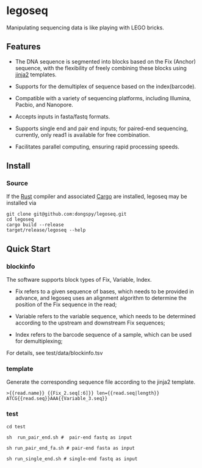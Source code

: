 # legoseq


Manipulating sequencing data is like playing with LEGO bricks.


## Features

* The DNA sequence is segmented into blocks based on the Fix (Anchor) sequence, with the flexibility of freely combining these blocks using [jinja2](https://github.com/mitsuhiko/minijinja/blob/main/COMPATIBILITY.md#expressions) templates.

* Supports for the demultiplex of sequence based on the index(barcode).

* Compatible with a variety of sequencing platforms, including Illumina, Pacbio, and Nanopore.

* Accepts inputs in fasta/fastq formats.

* Supports single end and pair end inputs; for paired-end sequencing, currently, only read1 is available for free combination.

* Facilitates parallel computing, ensuring rapid processing speeds.



## Install

### Source

If the [Rust](https://www.rust-lang.org/tools/install) compiler and associated [Cargo](https://github.com/rust-lang/cargo/) are installed, legoseq may be installed via

```
git clone git@github.com:dongspy/legoseq.git
cd legoseq
cargo build --release
target/release/legoseq --help

```

## Quick Start

### blockinfo

The software supports block types of Fix, Variable, Index.

* Fix refers to a given sequence of bases, which needs to be provided in advance, and legoseq uses an alignment algorithm to determine the position of the Fix sequence in the read;

* Variable refers to the variable sequence, which needs to be determined according to the upstream and downstream Fix sequences;

* Index refers to the barcode sequence of a sample, which can be used for demultiplexing;

For details, see test/data/blockinfo.tsv
 

### template

Generate the corresponding sequence file according to the jinja2 template.

```
>{{read.name}} {{Fix_2.seq[:6]}} len={{read.seq|length}}
ATCG{{read.seq}}AAA{{Variable_3.seq}}
```

### test

```
cd test

sh  run_pair_end.sh #  pair-end fastq as input

sh run_pair_end_fa.sh # pair-end fasta as input

sh run_single_end.sh # single-end fastq as input
```